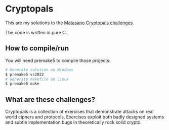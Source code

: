 # Cryptopals 

This are my solutions to the [Matasano Cryptopals challenges](https://cryptopals.com/).

The code is written in pure C.

## How to compile/run

You will need premake5 to compile those projects:

```sh
# Generate solution on Windows
$ premake5 vs2022
# Generate makefile on Linux
$ premake5 make
```


## What are these challenges?

Cryptopals is a collection of exercises that demonstrate attacks on real world ciphers and protocols. 
Exercises exploit both badly designed systems and subtle implementation bugs in theoretically rock solid crypto.


